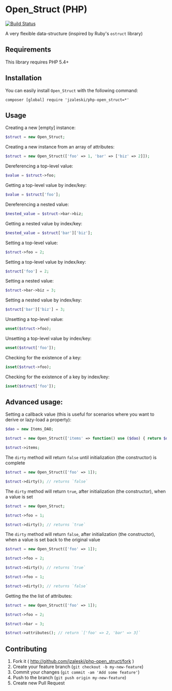 # Open_Struct (PHP)

[![Build Status](https://secure.travis-ci.org/jzaleski/php-open_struct.png?branch=master)](http://travis-ci.org/jzaleski/php-open_struct)

A very flexible data-structure (inspired by Ruby's `ostruct` library)

## Requirements

This library requires PHP 5.4+

## Installation

You can easily install `Open_Struct` with the following command:

```
composer [global] require 'jzaleski/php-open_struct=*'
```

## Usage

Creating a new [empty] instance:

```php
$struct = new Open_Struct;
```

Creating a new instance from an array of attributes:

```php
$struct = new Open_Struct(['foo' => 1, 'bar' => ['biz' => 2]]);
```

Dereferencing a top-level value:

```php
$value = $struct->foo;
```

Getting a top-level value by index/key:

```php
$value = $struct['foo'];
```

Dereferencing a nested value:

```php
$nested_value = $struct->bar->biz;
```

Getting a nested value by index/key:

```php
$nested_value = $struct['bar']['biz'];
```

Setting a top-level value:

```php
$struct->foo = 2;
```

Setting a top-level value by index/key:

```php
$struct['foo'] = 2;
```

Setting a nested value:

```php
$struct->bar->biz = 3;
```

Setting a nested value by index/key:

```php
$struct['bar']['biz'] = 3;
```

Unsetting a top-level value:

```php
unset($struct->foo);
```

Unsetting a top-level value by index/key:

```php
unset($struct['foo']);
```

Checking for the existence of a key:

```php
isset($struct->foo);
```

Checking for the existence of a key by index/key:

```php
isset($struct['foo']);
```

Advanced usage:
---

Setting a callback value (this is useful for scenarios where you want to derive or lazy-load a property):

```php
$dao = new Items_DAO;

$struct = new Open_Struct(['items' => function() use ($dao) { return $dao->get_items(); }]);

$struct->items;
```

The `dirty` method will return `false` until initialization (the constructor) is complete

```php
$struct = new Open_Struct(['foo' => 1]);

$struct->dirty(); // returns `false`
```

The `dirty` method will return `true`, after initialization (the constructor), when a value is set

```php
$struct = new Open_Struct;

$struct->foo = 1;

$struct->dirty(); // returns `true`
```

The `dirty` method will return `false`, after initialization (the constructor), when a value is set back to the original value

```php
$struct = new Open_Struct(['foo' => 1]);

$struct->foo = 2;

$struct->dirty(); // returns `true`

$struct->foo = 1;

$struct->dirty(); // returns `false`
```

Getting the the list of attributes:

```php
$struct = new Open_Struct(['foo' => 1]);

$struct->foo = 2;

$struct->bar = 3;

$struct->attributes(); // return `['foo' => 2, 'bar' => 3]`
```

## Contributing

1. Fork it ( http://github.com/jzaleski/php-open_struct/fork )
2. Create your feature branch (`git checkout -b my-new-feature`)
3. Commit your changes (`git commit -am 'Add some feature'`)
4. Push to the branch (`git push origin my-new-feature`)
5. Create new Pull Request
